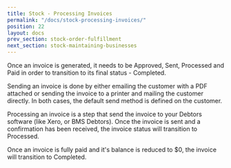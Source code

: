 ```yaml
---
title: Stock - Processing Invoices
permalink: "/docs/stock-processing-invoices/"
position: 22
layout: docs
prev_section: stock-order-fulfillment
next_section: stock-maintaining-businesses
---
```


Once an invoice is generated, it needs to be Approved, Sent, Processed and Paid in order to transition to its final status - Completed.

Sending an invoice is done by either emailing the customer with a PDF attached or sending the invoice to a printer and mailing the customer directly. In both cases, the default send method is defined on the customer.

Processing an invoice is a step that send the invoice to your Debtors software (like Xero, or BMS Debtors). Once the invoice is sent and a confirmation has been received, the invoice status will transition to Processed.

Once an invoice is fully paid and it's balance is reduced to $0, the invoice will transition to Completed.
